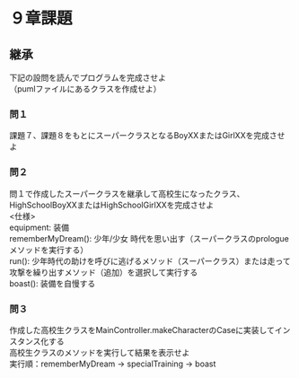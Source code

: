 # ９章課題
## 継承
下記の設問を読んでプログラムを完成させよ  
（pumlファイルにあるクラスを作成せよ）  
### 問１
課題７、課題８をもとにスーパークラスとなるBoyXXまたはGirlXXを完成させよ  
### 問２
問１で作成したスーパークラスを継承して高校生になったクラス、HighSchoolBoyXXまたはHighSchoolGirlXXを完成させよ  
<仕様>  
equipment: 装備  
rememberMyDream(): 少年/少女 時代を思い出す（スーパークラスのprologueメソッドを実行する）  
run(): 少年時代の助けを呼びに逃げるメソッド（スーパークラス）または走って攻撃を繰り出すメソッド（追加）を選択して実行する  
boast(): 装備を自慢する  
### 問３
作成した高校生クラスをMainController.makeCharacterのCaseに実装してインスタンス化する  
高校生クラスのメソッドを実行して結果を表示せよ  
実行順：rememberMyDream → specialTraining → boast  
